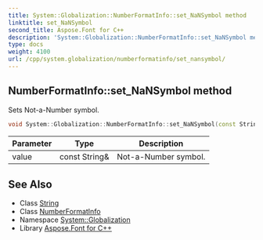 ```yaml
---
title: System::Globalization::NumberFormatInfo::set_NaNSymbol method
linktitle: set_NaNSymbol
second_title: Aspose.Font for C++
description: 'System::Globalization::NumberFormatInfo::set_NaNSymbol method. Sets Not-a-Number symbol in C++.'
type: docs
weight: 4100
url: /cpp/system.globalization/numberformatinfo/set_nansymbol/
---
```

## NumberFormatInfo::set_NaNSymbol method


Sets Not-a-Number symbol.

```cpp
void System::Globalization::NumberFormatInfo::set_NaNSymbol(const String &value)
```


| Parameter | Type | Description |
| --- | --- | --- |
| value | const String\& | Not-a-Number symbol. |

## See Also

* Class [String](../../../system/string/)
* Class [NumberFormatInfo](../)
* Namespace [System::Globalization](../../)
* Library [Aspose.Font for C++](../../../)
